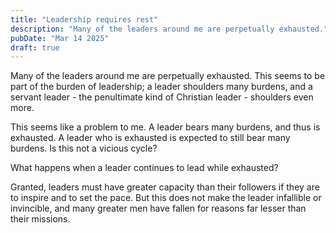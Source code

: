 ```yaml
---
title: "Leadership requires rest"
description: "Many of the leaders around me are perpetually exhausted."
pubDate: "Mar 14 2025"
draft: true
---
```


Many of the leaders around me are perpetually exhausted. This seems to be part of the burden of leadership; a leader shoulders many burdens, and a servant leader - the penultimate kind of Christian leader - shoulders even more.

This seems like a problem to me. A leader bears many burdens, and thus is exhausted. A leader who is exhausted is expected to still bear many burdens. Is this not a vicious cycle?

What happens when a leader continues to lead while exhausted?

Granted, leaders must have greater capacity than their followers if they are to inspire and to set the pace. But this does not make the leader infallible or invincible, and many greater men have fallen for reasons far lesser than their missions.
